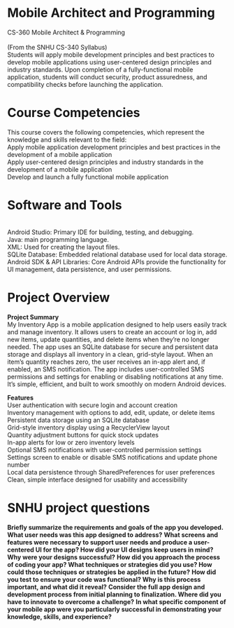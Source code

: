 # Mobile Architect and Programming
CS-360 Mobile Architect & Programming
<br/>
<br/>(From the SNHU CS-340 Syllabus)
<br/>Students will apply mobile development principles and best practices to develop mobile applications using user-centered design principles and industry standards. Upon completion of a fully-functional mobile application, students will conduct security, product assuredness, and compatibility checks before launching the application.

# Course Competencies
This course covers the following competencies, which represent the knowledge and skills relevant to the field:
<br/>Apply mobile application development principles and best practices in the development of a mobile application
<br/>Apply user-centered design principles and industry standards in the development of a mobile application
<br/>Develop and launch a fully functional mobile application


# Software and Tools
<br/> Android Studio: Primary IDE for building, testing, and debugging.
<br/> Java: main programming language.
<br/> XML: Used for creating the layout files.
<br/> SQLite Database: Embedded relational database used for local data storage.
<br/> Android SDK & API Libraries: Core Android APIs provide the functionality for UI management, data persistence, and user permissions.


# Project Overview
__Project Summary__<br/>
My Inventory App is a mobile application designed to help users easily track and manage inventory. It allows users to create an account or log in, add new items, update quantities, and delete items when they’re no longer needed. The app uses an SQLite database for secure and persistent data storage and displays all inventory in a clean, grid-style layout. When an item’s quantity reaches zero, the user receives an in-app alert and, if enabled, an SMS notification. The app includes user-controlled SMS permissions and settings for enabling or disabling notifications at any time. It’s simple, efficient, and built to work smoothly on modern Android devices.
<br/>

__Features__
<br/> User authentication with secure login and account creation
<br/> Inventory management with options to add, edit, update, or delete items
<br/> Persistent data storage using an SQLite database
<br/> Grid-style inventory display using a RecyclerView layout
<br/> Quantity adjustment buttons for quick stock updates
<br/> In-app alerts for low or zero inventory levels
<br/> Optional SMS notifications with user-controlled permission settings
<br/> Settings screen to enable or disable SMS notifications and update phone number
<br/> Local data persistence through SharedPreferences for user preferences
<br/> Clean, simple interface designed for usability and accessibility

# SNHU project questions

__Briefly summarize the requirements and goals of the app you developed. What user needs was this app designed to address?__
__What screens and features were necessary to support user needs and produce a user-centered UI for the app? How did your UI designs keep users in mind? Why were your designs successful?__
__How did you approach the process of coding your app? What techniques or strategies did you use? How could those techniques or strategies be applied in the future?__
__How did you test to ensure your code was functional? Why is this process important, and what did it reveal?__
__Consider the full app design and development process from initial planning to finalization. Where did you have to innovate to overcome a challenge?__
__In what specific component of your mobile app were you particularly successful in demonstrating your knowledge, skills, and experience?__
